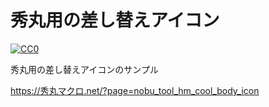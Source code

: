 # 秀丸用の差し替えアイコン

[![CC0](https://img.shields.io/badge/license-CC0-blue.svg?style=flat)](LICENSE)

秀丸用の差し替えアイコンのサンプル

https://秀丸マクロ.net/?page=nobu_tool_hm_cool_body_icon